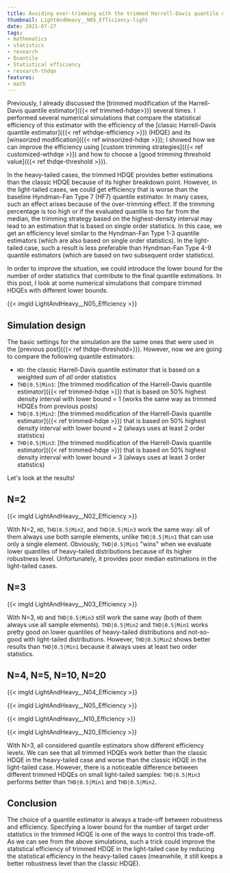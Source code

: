 ```yaml
---
title: Avoiding over-trimming with the trimmed Harrell-Davis quantile estimator
thumbnail: LightAndHeavy__N05_Efficiency-light
date: 2021-07-27
tags:
- mathematics
- statistics
- research
- Quantile
- Statistical efficiency
- research-thdqe
features:
- math
---
```


Previously, I already discussed the
  [trimmed modification of the Harrell-Davis quantile estimator]({{< ref trimmed-hdqe>}}) several times.
I performed several numerical simulations that compare the statistical efficiency of this estimator
  with the efficiency of the [classic Harrell-Davis quantile estimator]({{< ref wthdqe-efficiency >}}) (HDQE)
  and its [winsorized modification]({{< ref winsorized-hdqe >}});
  I showed how we can improve the efficiency using [custom trimming strategies]({{< ref customized-wthdqe >}})
  and how to choose a [good trimming threshold value]({{< ref thdqe-threshold >}}).

In the heavy-tailed cases, the trimmed HDQE provides better estimations than the classic HDQE
  because of its higher breakdown point.
However, in the light-tailed cases, we could get efficiency that is worse than
  the baseline Hyndman-Fan Type 7 (HF7) quantile estimator.
In many cases, such an effect arises because of the over-trimming effect.
If the trimming percentage is too high or if the evaluated quantile is too far from the median,
  the trimming strategy based on the highest-density interval may lead to an estimation
  that is based on single order statistics.
In this case, we get an efficiency level similar to the Hyndman-Fan Type 1-3 quantile estimators
  (which are also based on single order statistics).
In the light-tailed case, such a result is less preferable than Hyndman-Fan Type 4-9 quantile estimators
  (which are based on two subsequent order statistics).

In order to improve the situation, we could introduce the lower bound for the number of order statistics
  that contribute to the final quantile estimations.
In this post, I look at some numerical simulations
  that compare trimmed HDQEs with different lower bounds.

{{< imgld LightAndHeavy__N05_Efficiency >}}

<!--more-->

## Simulation design

The basic settings for the simulation are the same ones that were used in the [previous post]({{< ref thdqe-threshold>}}).
However, now we are going to compare the following quantile estimators:

* `HD`: the classic Harrell-Davis quantile estimator that is based on a weighted sum of *all* order statistics
* `THD|0.5|Min1`: [the trimmed modification of the Harrell-Davis quantile estimator]({{< ref trimmed-hdqe >}})
  that is based on 50% highest density interval with lower bound = 1
  (works the same way as trimmed HDQEs from previous posts)
* `THD|0.5|Min2`: [the trimmed modification of the Harrell-Davis quantile estimator]({{< ref trimmed-hdqe >}})
  that is based on 50% highest density interval with lower bound = 2
  (always uses at least 2 order statistics)
* `THD|0.5|Min3`: [the trimmed modification of the Harrell-Davis quantile estimator]({{< ref trimmed-hdqe >}})
  that is based on 50% highest density interval with lower bound = 3
  (always uses at least 3 order statistics)

Let's look at the results!

## N=2

{{< imgld LightAndHeavy__N02_Efficiency >}}

With N=2, `HD`, `THD|0.5|Min2`, and `THD|0.5|Min3` work the same way:
  all of them always use both sample elements, unlike `THD|0.5|Min1` that can use only a single element.
Obviously, `THD|0.5|Min1` "wins" when we evaluate lower quantiles of heavy-tailed distributions because of
  its higher robustness level.
Unfortunately, it provides poor median estimations in the light-tailed cases.

## N=3

{{< imgld LightAndHeavy__N03_Efficiency >}}

With N=3, `HD` and `THD|0.5|Min3` still work the same way (both of them always use all sample elements).
`THD|0.5|Min2` and `THD|0.5|Min1` works pretty good on lower quantiles of heavy-tailed distributions
  and not-so-good with light-tailed distributions.
However, `THD|0.5|Min2` shows better results than `THD|0.5|Min1` because it always uses at least two order statistics.

## N=4, N=5, N=10, N=20

{{< imgld LightAndHeavy__N04_Efficiency >}}

{{< imgld LightAndHeavy__N05_Efficiency >}}

{{< imgld LightAndHeavy__N10_Efficiency >}}

{{< imgld LightAndHeavy__N20_Efficiency >}}

With N>3, all considered quantile estimators show different efficiency levels.
We can see that all trimmed HDQEs work better than the classic HDQE in the heavy-tailed case
  and worse than the classic HDQE in the light-tailed case.
However, there is a noticeable difference between different trimmed HDQEs on small light-tailed samples:
  `THD|0.5|Min3` performs better than `THD|0.5|Min1` and `THD|0.5|Min2`.

## Conclusion

The choice of a quantile estimator is always a trade-off between robustness and efficiency.
Specifying a lower bound for the number of target order statistics in the trimmed HDQE is one of the ways
  to control this trade-off.
As we can see from the above simulations, such a trick could improve the statistical efficiency of trimmed HDQE
  in the light-tailed case by reducing the statistical efficiency in the heavy-tailed cases
  (meanwhile, it still keeps a better robustness level than the classic HDQE).